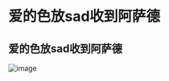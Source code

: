 ﻿# 爱的色放sad收到阿萨德
## 爱的色放sad收到阿萨德
![image](https://github.com/TouchDreamRen/PersonalPage/raw/master/screenshots/screenshot.png)